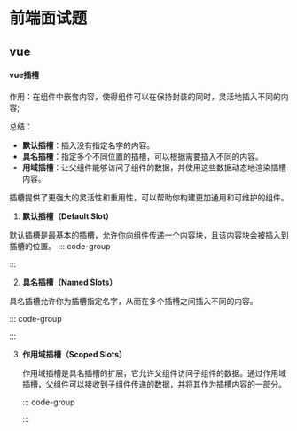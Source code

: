 # 前端面试题

## **vue**  

#### **vue插槽**

作用：在组件中嵌套内容，使得组件可以在保持封装的同时，灵活地插入不同的内容;  

总结：
- **默认插槽**：插入没有指定名字的内容。
- **具名插槽**：指定多个不同位置的插槽，可以根据需要插入不同的内容。
- **用域插槽**：让父组件能够访问子组件的数据，并使用这些数据动态地渲染插槽内容。
  
插槽提供了更强大的灵活性和重用性，可以帮助你构建更加通用和可维护的组件。

1. **默认插槽（Default Slot）**

  默认插槽是最基本的插槽，允许你向组件传递一个内容块，且该内容块会被插入到插槽的位置。
  ::: code-group
  <!-- ParentComponent.vue -->
  <template>
    <ChildComponent>
      <p>这是默认插槽的内容</p>
    </ChildComponent>
  </template>
  
  <!-- ChildComponent.vue -->
  <template>
    <div>
      <slot></slot>  <!-- 这里是默认插槽的位置 -->
    </div>
  </template>
  :::

2. **具名插槽（Named Slots）**
   
  具名插槽允许你为插槽指定名字，从而在多个插槽之间插入不同的内容。
  
  ::: code-group
  <!-- ParentComponent.vue -->
  <template>
    <ChildComponent>
      <template v-slot:header>
        <h1>这是头部内容</h1>
      </template>
  
      <template v-slot:footer>
        <p>这是底部内容</p>
      </template>
    </ChildComponent>
  </template>
  
  <!-- ChildComponent.vue -->
  <template>
    <div>
      <header><slot name="header"></slot></header> <!-- 具名插槽位置 -->
      <main><slot></slot></main>  <!-- 默认插槽位置 -->
      <footer><slot name="footer"></slot></footer> <!-- 具名插槽位置 -->
    </div>
  </template>
  :::  

3. **作用域插槽（Scoped Slots）**

   作用域插槽是具名插槽的扩展，它允许父组件访问子组件的数据。通过作用域插槽，父组件可以接收到子组件传递的数据，并将其作为插槽内容的一部分。
   
   ::: code-group
   <!-- ParentComponent.vue -->
    <template>
      <ChildComponent>
        <template v-slot:default="slotProps">
          <p>收到子组件的数据：{{ slotProps.message }}</p>
        </template>
      </ChildComponent>
    </template>
    
    <!-- ChildComponent.vue -->
    <template>
      <div>
        <slot :message="message"></slot>  <!-- 传递数据给父组件 -->
      </div>
    </template>
    
    <script>
    export default {
      data() {
        return {
          message: 'Hello from ChildComponent!'
        };
      }
    }
    </script>
   :::
